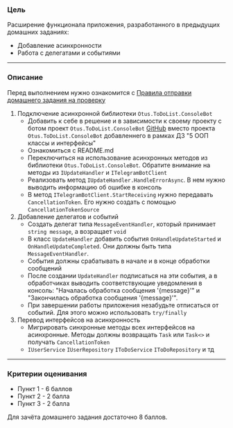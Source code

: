 ### Цель
    
Расширение функционала приложения, разработанного в предыдущих домашних заданиях:

- Добавление асинхронности
- Работа с делегатами и событиями

---

### Описание

Перед выполнением нужно ознакомится с [Правила отправки домашнего задания на проверку](https://github.com/OTUS-NET/C-Sharp-Basic/blob/main/Homeworks/README.md)

1. Подключение асинхронной библиотеки `Otus.ToDoList.ConsoleBot`
    - Добавить к себе в решение и в зависимости к своему проекту с ботом проект `Otus.ToDoList.ConsoleBot` [GitHub](https://github.com/OTUS-NET/C-Sharp-Basic/tree/main/Homeworks/7%20%D0%90%D1%81%D0%B8%D0%BD%D1%85%D1%80%D0%BE%D0%BD%D0%BD%D0%BE%D1%81%D1%82%D1%8C%2C%20%D0%B4%D0%B5%D0%BB%D0%B5%D0%B3%D0%B0%D1%82%D1%8B%20%D0%B8%20%D1%81%D0%BE%D0%B1%D1%8B%D1%82%D0%B8%D1%8F/Otus.ToDoList.ConsoleBot) вместо проекта `Otus.ToDoList.ConsoleBot` добавленнего в рамках ДЗ "5 ООП классы и интерфейсы"
    - Ознакомиться с README.md
    - Переключиться на использование асинхронных методов из библиотеки `Otus.ToDoList.ConsoleBot`. Обратите внимание на методы из `IUpdateHandler` и `ITelegramBotClient`
    - Реализовать метод `IUpdateHandler.HandleErrorAsync`. В нем нужно выводить информацию об ошибке в консоль
    - В метод `ITelegramBotClient.StartReceiving` нужно передавать `CancellationToken`. Его нужно создать с помощью `CancellationTokenSource`
2. Добавление делегатов и событий
    - Создать делегат типа `MessageEventHandler`, который принимает `string message`, а возращает `void`
    - В класс `UpdateHandler` добавить события `OnHandleUpdateStarted` и `OnHandleUpdateCompleted`. Они должны быть типа `MessageEventHandler`.
    - События должны срабатывать в начале и в конце обработки сообщений
    - После создании `UpdateHandler` подписаться на эти события, а в обработчиках выводить соответствующие уведомления в консоль: "Началась обработка сообщения '{message}'" и "Закончилась обработка сообщения '{message}'".
    - При завершении работы приложения незабудьте отписаться от событий. Для этого можно использовать `try/finally`
3. Перевод интерфейсов на асинхронность
    - Мигрировать синхронные методы всех интерфейсов на асинхронные. Методы должны возвращать `Task` или `Task<>` и получать `CancellationToken`
    - `IUserService` `IUserRepository` `IToDoService` `IToDoRepository` и тд
---

### Критерии оценивания

- Пункт 1 - 6 баллов
- Пункт 2 - 2 балла
- Пункт 3 - 2 балла

Для зачёта домашнего задания достаточно 8 баллов.